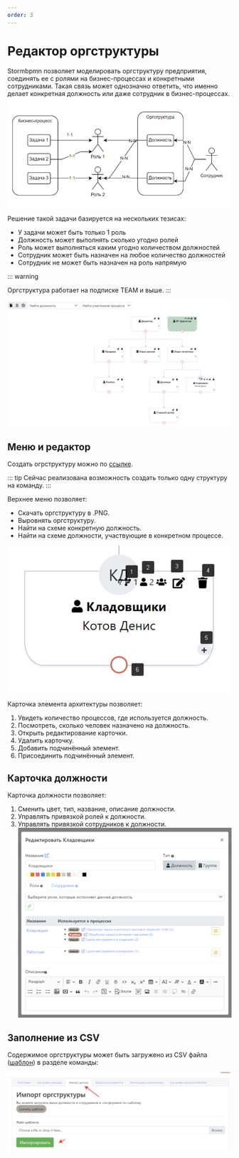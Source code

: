 ```yaml
---
order: 3
---
```

# Редактор оргструктуры

Stormbpmn позволяет моделировать оргструктуру предприятия, соединять ее с ролями на бизнес-процессах и конкретными сотрудниками. Такая связь может однозначно ответить, что именно делает конкретная должность или даже сотрудник в бизнес-процессах.  
![image](orgchart-1.png)

Решение такой задачи базируется на нескольких тезисах:

- У задачи может быть только 1 роль
- Должность может выполнять сколько угодно ролей
- Роль может выполняться каким угодно количеством должностей
- Сотрудник может быть назначен на любое количество должностей
- Сотрудник не может быть назначен на роль напрямую

::: warning

Оргструктура работает на подписке TEAM и выше.
:::

![image](orgchart-2.png)

## Меню и редактор

Создать огрструктуру можно по [ссылке](https://stormbpmn.com/app/team/orgchart).

::: tip
Сейчас реализована возможность создать только одну структуру на команду.
:::

Верхнее меню позволяет:

- Скачать оргструктуру в .PNG.
- Выровнять оргструктуру.
- Найти на схеме конкретную должность.
- Найти на схеме должности, участвующие в конкретном процессе.

![image](orgchart-3.png)

Карточка элемента архитектуры позволяет:

1. Увидеть количество процессов, где используется должность.
2. Посмотреть, сколько человек назначено на должность.
3. Открыть редактирование карточки.
4. Удалить карточку.
5. Добавить подчинённый элемент.
6. Присоединить подчинённый элемент.

## Карточка должности

Карточка должности позволяет:

1. Сменить цвет, тип, название, описание должности.
2. Управлять привязкой ролей к должности.
3. Управлять привязкой сотрудников к должности.
   ![image](orgchart-4.png)

## Заполнение из CSV

Содержимое оргструктуры может быть загружено из CSV файла ([шаблон](https://docs.google.com/spreadsheets/d/1xaq8ZSEKHGS-ZYH3HQtlab87TFVcUuf3tzNdHuCf4uQ/edit#gid=0)) в разделе команды:

![image](orgchart-5.png)

